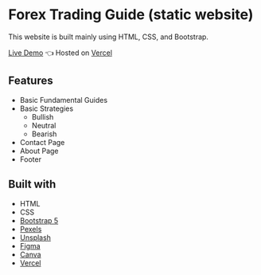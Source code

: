 # Forex Trading Guide (static website)
This website is built mainly using HTML, CSS, and Bootstrap.

[Live Demo](https://fxdotnotes.vercel.app/) :point_left: Hosted on [Vercel](https://vercel.com/)

## Features
- Basic Fundamental Guides
- Basic Strategies
  - Bullish
  - Neutral
  - Bearish
- Contact Page
- About Page
- Footer

## Built with
- HTML
- CSS
- [Bootstrap 5](https://getbootstrap.com/docs/5.0/getting-started/introduction/)
- [Pexels](https://www.pexels.com/)
- [Unsplash](https://unsplash.com/)
- [Figma](https://www.figma.com/)
- [Canva](https://www.canva.com/en_ph/)
- [Vercel](https://vercel.com/)
